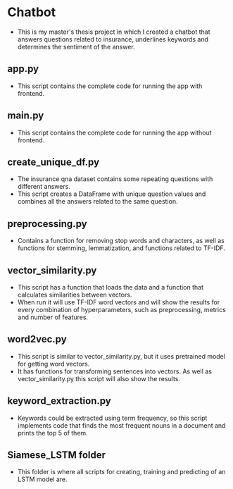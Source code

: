 # Chatbot
 - This is my master's thesis project in which I created a chatbot that answers questions related to insurance, 
   underlines keywords and determines the sentiment of the answer.

## app.py
 - This script contains the complete code for running the app with frontend.

## main.py 
 - This script contains the complete code for running the app without frontend.

## create_unique_df.py 
 - The insurance qna dataset contains some repeating questions with different answers. 
 - This script creates a DataFrame with unique question values and combines all the answers related to the same question.

## preprocessing.py 
 - Contains a function for removing stop words and characters, as well as functions for stemming, 
   lemmatization, and functions related to TF-IDF.

## vector_similarity.py 
 - This script has a function that loads the data and a function that calculates similarities between vectors. 
 - When run it will use TF-IDF word vectors and will show the results for every combination of hyperparameters, 
   such as preprocessing, metrics and number of features.

## word2vec.py 
 - This script is similar to vector_similarity.py, but it uses pretrained model for getting word vectors.
 - It has functions for transforming sentences into vectors. As well as vector_similarity.py this script
   will also show the results.

## keyword_extraction.py 
 - Keywords could be extracted using term frequency, so this script implements code that finds the most frequent 
   nouns in a document and prints the top 5 of them.

## Siamese_LSTM folder
 - This folder is where all scripts for creating, training and predicting of an LSTM model are. 

